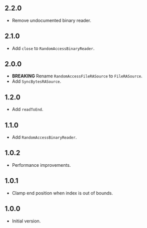 ## 2.2.0

- Remove undocumented binary reader.

## 2.1.0

- Add `close` to `RandomAccessBinaryReader`.

## 2.0.0

- **BREAKING** Rename `RandomAccessFileRASource` to `FileRASource`.
- Add `SyncBytesRASource`.

## 1.2.0

- Add `readToEnd`.

## 1.1.0

- Add `RandomAccessBinaryReader`.

## 1.0.2

- Performance improvements.

## 1.0.1

- Clamp end position when index is out of bounds.

## 1.0.0

- Initial version.
